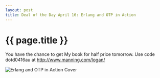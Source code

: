 ```yaml
---
layout: post
title: Deal of the Day April 16: Erlang and OTP in Action
---
```


{{ page.title }}
================

You have the chance to get My book for half price tomorrow. Use code
dotd0416au at http://www.manning.com/logan/


![Erlang and OTP in Action Cover](http://www.manning.com/logan/logan_cover150.jpg)
